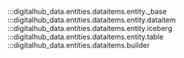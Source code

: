 :::digitalhub_data.entities.dataitems.entity._base
:::digitalhub_data.entities.dataitems.entity.dataitem
:::digitalhub_data.entities.dataitems.entity.iceberg
:::digitalhub_data.entities.dataitems.entity.table
:::digitalhub_data.entities.dataitems.builder
